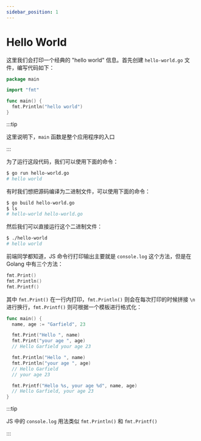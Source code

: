 ```yaml
---
sidebar_position: 1
---
```


# Hello World

这里我们会打印一个经典的 "hello world" 信息。首先创建 `hello-world.go` 文件，编写代码如下：

```go
package main

import "fmt"

func main() {
  fmt.Println("hello world")
}
```
:::tip

这里说明下，`main` 函数是整个应用程序的入口

:::

为了运行这段代码，我们可以使用下面的命令：

```bash
$ go run hello-world.go
# hello world
```

有时我们想把源码编译为二进制文件，可以使用下面的命令：

```bash
$ go build hello-world.go
$ ls
# hello-world hello-world.go
```

然后我们可以直接运行这个二进制文件：

```bash
$ ./hello-world
# hello world
```

前端同学都知道，JS 命令行打印输出主要就是 `console.log` 这个方法，但是在 Golang 中有三个方法：

```go
fmt.Print()
fmt.Println()
fmt.Printf()
```

其中 `fmt.Print()` 在一行内打印，`fmt.Println()` 则会在每次打印的时候拼接 `\n` 进行换行，`fmt.Printf()` 则可根据一个模板进行格式化：

```go
func main() {
  name, age := "Garfield", 23

  fmt.Print("Hello ", name)
  fmt.Print("your age ", age)
  // Hello Garfield your age 23

  fmt.Println("Hello ", name)
  fmt.Println("your age ", age)
  // Hello Garfield
  // your age 23

  fmt.Printf("Hello %s, your age %d", name, age)
  // Hello Garfield, your age 23
}
```

:::tip

JS 中的 `console.log` 用法类似 `fmt.Println()` 和 `fmt.Printf()`

:::